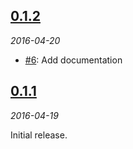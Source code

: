 ## [0.1.2](https://github.com/keithito/SimpleAnimation/releases/tag/0.1.2)
*2016-04-20*

- [#6](https://github.com/keithito/SimpleAnimation/pull/6): Add documentation


## [0.1.1](https://github.com/keithito/SimpleAnimation/releases/tag/0.1.1)
*2016-04-19*

Initial release.